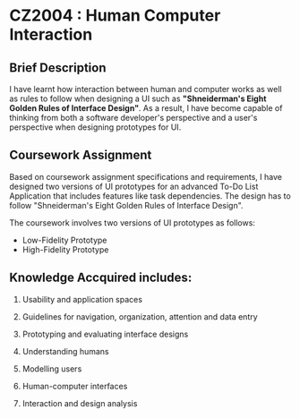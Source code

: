 # CZ2004 : Human Computer Interaction

## Brief Description
I have learnt how interaction between human and computer works as well as rules to follow when designing a UI such as **"Shneiderman's Eight Golden Rules of Interface Design"**. As a result, I have become capable of thinking from both a software developer's perspective and a user's perspective when designing prototypes for UI. 

## Coursework Assignment

Based on coursework assignment specifications and requirements, I have designed two versions of UI prototypes for an advanced To-Do List Application that includes features like task dependencies. The design has to follow "Shneiderman's Eight Golden Rules of Interface Design". 

The coursework involves two versions of UI prototypes as follows: 
- Low-Fidelity Prototype
- High-Fidelity Prototype


## Knowledge Accquired includes: 

1.	Usability and application spaces

2.	Guidelines for navigation, organization, attention and data entry

3.	Prototyping and evaluating interface designs

4.	Understanding humans

5.	Modelling users

6.	Human-computer interfaces

7.	Interaction and design analysis




